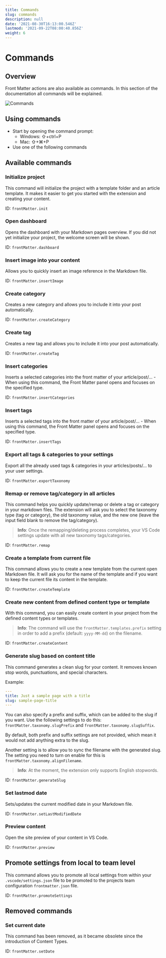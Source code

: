 ```yaml
---
title: Commands
slug: commands
description: null
date: '2021-08-30T16:13:00.546Z'
lastmod: '2021-09-22T08:00:40.856Z'
weight: 6
---
```


# Commands

## Overview

Front Matter actions are also available as commands. In this section of the documentation all commands will be explained.

![Commands](/assets/commands.png)

## Using commands

- Start by opening the command prompt:
  - Windows: ⇧+ctrl+P
  - Mac: ⇧+⌘+P
- Use one of the following commands

## Available commands

### Initialize project

This command will initialize the project with a template folder and an article template. It makes it easier to get you started with the extension and creating your content.

ID: `frontMatter.init`

### Open dashboard

Opens the dashboard with your Markdown pages overview. If you did not yet initialize your project, the welcome screen will be shown.

ID: `frontMatter.dashboard`

### Insert image into your content

Allows you to quickly insert an image reference in the Markdown file.

ID: `frontMatter.insertImage`

### Create category

Creates a new category and allows you to include it into your post automatically.

ID: `frontMatter.createCategory`

### Create tag

Creates a new tag and allows you to include it into your post automatically.

ID: `frontMatter.createTag`

### Insert categories

Inserts a selected categories into the front matter of your article/post/... - When using this command, the Front Matter panel opens and focuses on the specified type.

ID: `frontMatter.insertCategories`

### Insert tags

Inserts a selected tags into the front matter of your article/post/... - When using this command, the Front Matter panel opens and focuses on the specified type.

ID: `frontMatter.insertTags`

### Export all tags & categories to your settings

Export all the already used tags & categories in your articles/posts/... to your user settings.

ID: `frontMatter.exportTaxonomy`

### Remap or remove tag/category in all articles

This command helps you quickly update/remap or delete a tag or category in your markdown files. The extension will ask you to select the taxonomy type (tag or category), the old taxonomy value, and the new one (leave the input field blank to remove the tag/category).

> **Info**: Once the remapping/deleting process completes, your VS Code settings update with all new taxonomy tags/categories.

ID: `frontMatter.remap`

### Create a template from current file

This command allows you to create a new template from the current open Markdown file. It will ask you for the name of the template and if you want to keep the current file its content in the template.

ID: `frontMatter.createTemplate`

### Create new content from defined content type or template

With this command, you can easily create content in your project from the defined content types or templates.

> **Info**: The command will use the `frontMatter.templates.prefix` setting in order to add a prefix (default: `yyyy-MM-dd`) on the filename.

ID: `frontMatter.createContent`

### Generate slug based on content title

This command generates a clean slug for your content. It removes known stop words, punctuations, and special characters.

Example:

```yaml
---
title: Just a sample page with a title
slug: sample-page-title
---
```

You can also specify a prefix and suffix, which can be added to the slug if you want. Use the following settings to do this: `frontMatter.taxonomy.slugPrefix` and `frontMatter.taxonomy.slugSuffix`. 

By default, both prefix and suffix settings are not provided, which mean it would not add anything extra to the slug. 

Another setting is to allow you to sync the filename with the generated slug. The setting you need to turn on enable for this is `frontMatter.taxonomy.alignFilename`.

> **Info**: At the moment, the extension only supports English stopwords. 

ID: `frontMatter.generateSlug`

### Set lastmod date

Sets/updates the current modified date in your Markdown file.

ID: `frontMatter.setLastModifiedDate`

### Preview content

Open the site preview of your content in VS Code.

ID: `frontMatter.preview`

## Promote settings from local to team level

This command allows you to promote all local settings from within your `.vscode/settings.json` file to be promoted to the projects team configuration `frontmatter.json` file.

ID: `frontMatter.promoteSettings`

## Removed commands

### Set current date

This command has been removed, as it became obsolete since the introduction of Content Types.

ID: `frontMatter.setDate`
